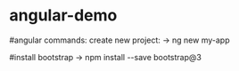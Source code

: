 # angular-demo

#angular commands:
create new project:
  -> ng new my-app

#install bootstrap 
 -> npm install --save bootstrap@3